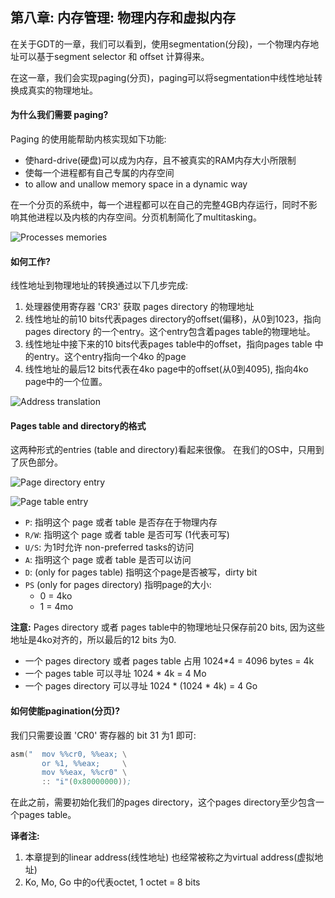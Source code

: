 ## 第八章: 内存管理: 物理内存和虚拟内存

在关于GDT的一章，我们可以看到，使用segmentation(分段)，一个物理内存地址可以基于segment selector 和 offset 计算得来。

在这一章，我们会实现paging(分页)，paging可以将segmentation中线性地址转换成真实的物理地址。

#### 为什么我们需要 paging?

Paging 的使用能帮助内核实现如下功能:

* 使hard-drive(硬盘)可以成为内存，且不被真实的RAM内存大小所限制
* 使每一个进程都有自己专属的内存空间
* to allow and unallow memory space in a dynamic way


在一个分页的系统中，每一个进程都可以在自己的完整4GB内存运行，同时不影响其他进程以及内核的内存空间。分页机制简化了multitasking。

![Processes memories](https://raw.githubusercontent.com/SamyPesse/How-to-Make-a-Computer-Operating-System/master/Chapter-8/processes.png)

#### 如何工作?

线性地址到物理地址的转换通过以下几步完成:

1. 处理器使用寄存器 'CR3' 获取 pages directory 的物理地址
2. 线性地址的前10 bits代表pages directory的offset(偏移)，从0到1023，指向pages directory 的一个entry。这个entry包含着pages table的物理地址。
3. 线性地址中接下来的10 bits代表pages table中的offset，指向pages table 中的entry。这个entry指向一个4ko 的page
4. 线性地址的最后12 bits代表在4ko page中的offset(从0到4095), 指向4ko page中的一个位置。

![Address translation](https://raw.githubusercontent.com/SamyPesse/How-to-Make-a-Computer-Operating-System/master/Chapter-8/paging_memory.png)

#### Pages table and directory的格式

这两种形式的entries (table and directory)看起来很像。 在我们的OS中，只用到了灰色部分。

![Page directory entry](https://raw.githubusercontent.com/SamyPesse/How-to-Make-a-Computer-Operating-System/master/Chapter-8/page_directory_entry.png)

![Page table entry](https://raw.githubusercontent.com/SamyPesse/How-to-Make-a-Computer-Operating-System/master/Chapter-8/page_table_entry.png)

* `P`: 指明这个 page 或者 table 是否存在于物理内存
* `R/W`: 指明这个 page 或者 table 是否可写 (1代表可写)
* `U/S`: 为1时允许 non-preferred tasks的访问
* `A`: 指明这个 page 或者 table 是否可以访问
* `D`: (only for pages table) 指明这个page是否被写，dirty bit
* `PS` (only for pages directory) 指明page的大小:
    * 0 = 4ko
    * 1 = 4mo

**注意:** Pages directory 或者 pages table中的物理地址只保存前20 bits, 因为这些地址是4ko对齐的，所以最后的12 bits 为0.
* 一个 pages directory 或者 pages table 占用 1024*4 = 4096 bytes = 4k
* 一个 pages table 可以寻址 1024 * 4k = 4 Mo
* 一个 pages directory 可以寻址 1024 * (1024 * 4k) = 4 Go

#### 如何使能pagination(分页)?

我们只需要设置 'CR0' 寄存器的 bit 31 为1 即可:

```asm
asm("  mov %%cr0, %%eax; \
       or %1, %%eax;     \
       mov %%eax, %%cr0" \
       :: "i"(0x80000000));
```

在此之前，需要初始化我们的pages directory，这个pages directory至少包含一个pages table。

**译者注:**

1. 本章提到的linear address(线性地址) 也经常被称之为virtual address(虚拟地址)
2. Ko, Mo, Go 中的o代表octet, 1 octet = 8 bits

